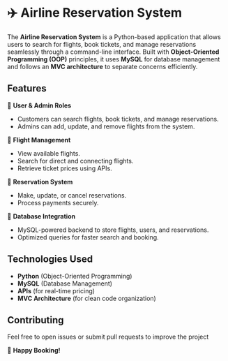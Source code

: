 
# ✈️ Airline Reservation System

The **Airline Reservation System** is a Python-based application that allows users to search for flights, book tickets, and manage reservations seamlessly through a command-line interface. Built with **Object-Oriented Programming (OOP)** principles, it uses **MySQL** for database management and follows an **MVC architecture** to separate concerns efficiently.  

## Features  
🔹 **User & Admin Roles**  
- Customers can search flights, book tickets, and manage reservations.  
- Admins can add, update, and remove flights from the system.  

🔹 **Flight Management**  
- View available flights.  
- Search for direct and connecting flights.  
- Retrieve ticket prices using APIs.  

🔹 **Reservation System**  
- Make, update, or cancel reservations.  
- Process payments securely.  

🔹 **Database Integration**  
- MySQL-powered backend to store flights, users, and reservations.  
- Optimized queries for faster search and booking.  

## Technologies Used  
- **Python** (Object-Oriented Programming)  
- **MySQL** (Database Management)  
- **APIs** (for real-time pricing)  
- **MVC Architecture** (for clean code organization)  

## Contributing  
Feel free to open issues or submit pull requests to improve the project

🚀 **Happy Booking!**
